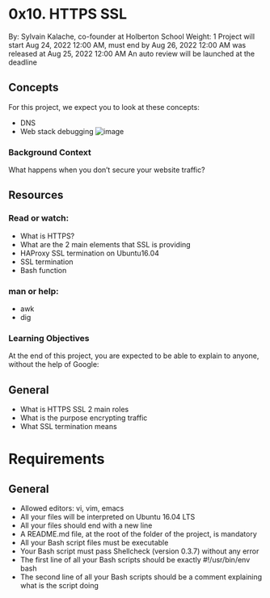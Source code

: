 # 0x10. HTTPS SSL
 By: Sylvain Kalache, co-founder at Holberton School
 Weight: 1
 Project will start Aug 24, 2022 12:00 AM, must end by Aug 26, 2022 12:00 AM
 was released at Aug 25, 2022 12:00 AM
 An auto review will be launched at the deadline
## Concepts
For this project, we expect you to look at these concepts:

- DNS
- Web stack debugging
![image](https://user-images.githubusercontent.com/98775997/186775529-34ebdcae-84fc-47ee-a576-ab3ca4fc8b0c.png)



### Background Context
What happens when you don’t secure your website traffic?


## Resources
### Read or watch:

- What is HTTPS?
- What are the 2 main elements that SSL is providing
- HAProxy SSL termination on Ubuntu16.04
- SSL termination
- Bash function

### man or help:

- awk
- dig

### Learning Objectives
At the end of this project, you are expected to be able to explain to anyone, without the help of Google:

## General
- What is HTTPS SSL 2 main roles
- What is the purpose encrypting traffic
- What SSL termination means

# Requirements

## General
- Allowed editors: vi, vim, emacs
- All your files will be interpreted on Ubuntu 16.04 LTS
- All your files should end with a new line
- A README.md file, at the root of the folder of the project, is mandatory
- All your Bash script files must be executable
- Your Bash script must pass Shellcheck (version 0.3.7) without any error
- The first line of all your Bash scripts should be exactly #!/usr/bin/env bash
- The second line of all your Bash scripts should be a comment explaining what is the script doing
